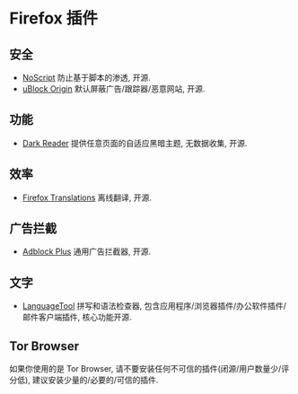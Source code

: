 # Firefox 插件

## 安全

- [NoScript] 防止基于脚本的渗透, 开源.
- [uBlock Origin] 默认屏蔽广告/跟踪器/恶意网站, 开源.

## 功能

- [Dark Reader] 提供任意页面的自适应黑暗主题, 无数据收集, 开源.

## 效率

- [Firefox Translations] 离线翻译, 开源.

## 广告拦截

- [Adblock Plus] 通用广告拦截器, 开源.

## 文字

- [LanguageTool] 拼写和语法检查器, 包含应用程序/浏览器插件/办公软件插件/邮件客户端插件, 核心功能开源.

## Tor Browser

如果你使用的是 Tor Browser, 请不要安装任何不可信的插件(闭源/用户数量少/评分低), 建议安装少量的/必要的/可信的插件.  

[NoScript]:             https://addons.mozilla.org/en-US/firefox/addon/noscript/
[uBlock Origin]:        https://addons.mozilla.org/addon/ublock-origin/

[Dark Reader]:          https://addons.mozilla.org/en-US/firefox/addon/darkreader/

[Firefox Translations]: https://addons.mozilla.org/en-US/firefox/addon/firefox-translations/

[Adblock Plus]:         https://addons.mozilla.org/en-US/firefox/addon/adblock-plus/

[LanguageTool]:         https://addons.mozilla.org/en-US/firefox/addon/languagetool/
